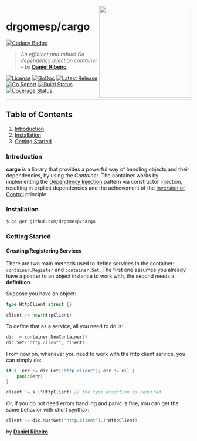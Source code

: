 <img  width="250" align="right" src="http://2.bp.blogspot.com/-4Yy4UKNvlic/UDacAxBt--I/AAAAAAAAEwU/F-IQc8NGejo/s1600/semi.png" />

# drgomesp/cargo

[![Codacy Badge](https://api.codacy.com/project/badge/Grade/51e13105bd8344d99162523d6bf14fc9)](https://www.codacy.com/app/drgomesp/cargo?utm_source=github.com&utm_medium=referral&utm_content=drgomesp/cargo&utm_campaign=badger)

> *An efficient and robust Go dependency injection container* – by **[Daniel Ribeiro](https://github.com/drgomesp)**

[![License][license_badge]][license]
[![GoDoc][docs_badge]][docs]
[![Latest Release][release_badge]][release]
[![Go Report][report_badge]][report]
[![Build Status][build_badge]][build]
[![Coverage Status][coverage_badge]][coverage]

___

## Table of Contents

1. [Introduction](#introduction)
2. [Installation](#installation)
3. [Getting Started](#getting-started)

### Introduction

**cargo** is a library that provides a powerful way of handling objects and
 their dependencies, by using the *Container*. The container works
 by implementing the [Dependency Injection](https://en.wikipedia.org/wiki/Dependency_injection)
 pattern via constructor injection, resulting in explicit dependencies and the achievement
 of the [Inversion of Control](https://en.wikipedia.org/wiki/Inversion_of_control) principle.

### Installation

```bash
$ go get github.com/drgomesp/cargo
```

### Getting Started

#### Creating/Registering Services

There are two main methods used to define services in the container: `container.Register`
and `container.Set`. The first one assumes you already have a pointer to an object instance
to work with, the second needs a **definition**.

Suppose you have an object:

```go
type HttpClient struct {}

client := new(HttpClient)
```

To define that as a service, all you need to do is:

```go
dic := container.NewContainer()
dic.Set("http.client", client)
```

From now on, whenever you need to work with the http client service, you can simply do:

```go
if s, err := dic.Get("http.client"); err != nil {
    panic(err)
}

client := s.(*HttpClient) // the type assertion is required
```

Or, if you do not need errors handling and panic is fine, you can get the same behavior with short synthax:

```go
client := dic.MustGet("http.client").(*HttpClient)
```

by **[Daniel Ribeiro](https://twitter.com/drgomesp)**

[license]: https://opensource.org/licenses/MIT
[license_badge]: https://img.shields.io/badge/license-MIT-blue.svg?style=flat-square

[docs]: https://godoc.org/github.com/drgomesp/cargo
[docs_badge]: https://img.shields.io/badge/godoc-reference-9891ff.svg?style=flat-square

[release]: https://github.com/drgomesp/cargo/releases
[release_badge]: https://img.shields.io/github/release/drgomesp/cargo.svg?style=flat-square

[report]: https://goreportcard.com/report/github.com/drgomesp/cargo
[report_badge]: https://goreportcard.com/badge/github.com/drgomesp/cargo?style=flat-square

[build]: https://travis-ci.org/drgomesp/cargo
[build_badge]: https://img.shields.io/travis/drgomesp/cargo.svg?style=flat-square

[coverage]: https://coveralls.io/github/drgomesp/cargo?branch=develop
[coverage_badge]: https://img.shields.io/coveralls/drgomesp/cargo.svg?style=flat-square
